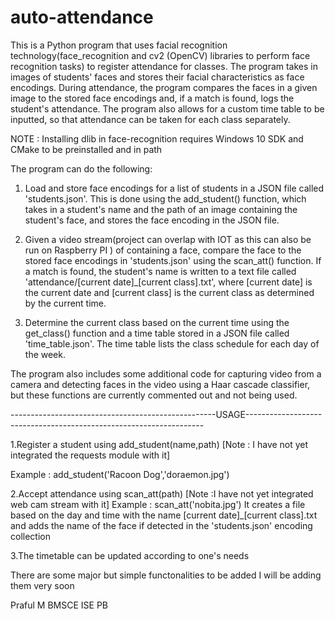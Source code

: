 # auto-attendance


This is a Python program that uses facial recognition technology(face_recognition and cv2 (OpenCV) libraries to perform face recognition tasks) to register attendance for classes. The program takes in images of students' faces and stores their facial characteristics as face encodings. During attendance, the program compares the faces in a given image to the stored face encodings and, if a match is found, logs the student's attendance. The program also allows for a custom time table to be inputted, so that attendance can be taken for each class separately.



NOTE : Installing dlib in face-recognition requires Windows 10 SDK and CMake to be preinstalled and in path



The program can do the following:

1. Load and store face encodings for a list of students in a JSON file called 'students.json'. This is done using the add_student() function, which takes in a student's name and the path of an image containing the student's face, and stores the face encoding in the JSON file.

2. Given a video stream(project can overlap with IOT as this can also be run on Raspberry PI <subject to certain limitations>) of containing a face, compare the face to the stored face encodings in 'students.json' using the scan_att() function. If a match is found, the student's name is written to a text file called 'attendance/[current date]_[current class].txt', where [current date] is the current date and [current class] is the current class as determined by the current time.

3. Determine the current class based on the current time using the get_class() function and a time table stored in a JSON file called 'time_table.json'. The time table lists the class schedule for each day of the week.

  


The program also includes some additional code for capturing video from a camera and detecting faces in the video using a Haar cascade classifier, but these functions are currently commented out and not being used.
 
 
---------------------------------------------------USAGE-------------------------------------------------------------------

1.Register a student using add_student(name,path) [Note : I have not yet integrated the requests module with it]

  Example : add_student('Racoon Dog','doraemon.jpg')


2.Accept attendance using scan_att(path) [Note :I have not yet integrated web cam stream with it]
  Example : scan_att('nobita.jpg')
  It creates a file based on the day and time with the name [current date]_[current class].txt and adds the name of the       face if detected in the 'students.json' encoding collection
  
  
3.The timetable can be updated according to one's needs 



There are some major but simple functonalities to be added I will be adding them very soon


Praful M
BMSCE ISE PB 
